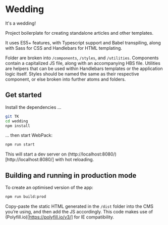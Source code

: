 # Wedding
It's a wedding!

Project boilerplate for creating standalone articles and other templates.

It uses ES5+ features, with Typescript support and Babel transpiling, along with Sass for CSS and Handlebars for HTML templating.

Folder are broken into `/components`, `/styles`, and `/utilities`. Components contain a capitalized JS file, along with an accompanying HBS file. Utilities are helpers that can be used within Handlebars templates or the application logic itself. Styles should be named the same as their respective component, or else broken into further atoms and folders.

## Get started

Install the dependencies …

```bash
git TK
cd wedding
npm install
```

… then start WebPack:

```bash
npm run start
```

This will start a dev server on (http://localhost:8080/)[http://localhost:8080/] with hot reloading.

## Building and running in production mode

To create an optimised version of the app:

```bash
npm run build:prod
```

Copy-paste the static HTML generated in the `/dist` folder into the CMS you’re using, and then add the JS accordingly. This code makes use of (Polyfill.io)[https://polyfill.io/v3/] for IE compatibility.
